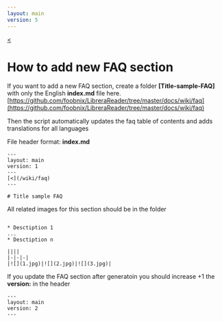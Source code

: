 ```yaml
---
layout: main
version: 5
---
```

[<](/wiki/faq)

# How to add new FAQ section

If you want to add a new FAQ section, create a folder **[Title-sample-FAQ]** with only the English **index.md** file here.
[https://github.com/foobnix/LibreraReader/tree/master/docs/wiki/faq](https://github.com/foobnix/LibreraReader/tree/master/docs/wiki/faq)

Then the script automatically updates the faq table of contents and adds translations for all languages

File header format: **index.md**

```
---
layout: main
version: 1
---
[<](/wiki/faq)
---

# Title sample FAQ

```

All related images for this section should be in the folder
```

* Desctiption 1
...
* Desctiption n

||||
|-|-|-|
|![](1.jpg)|![](2.jpg)|![](3.jpg)|

```

If you update the FAQ section after generatoin you should increase +1 the **version:** in the header 
```
---
layout: main
version: 2
---
```